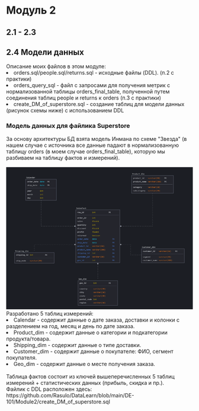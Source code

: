 <h1>Модуль 2</h1>
<h2>2.1 - 2.3</h2>
<h2>2.4 Модели данных</h2>
Описание моих файлов в этом модуле:
<li>orders.sql/people.sql/returns.sql - исходные файлы (DDL). (п.2 с практики)</li>
<li>orders_query_sql - файл с запросами для получения метрик с нормализованной таблицы orders_final_table, полученной путем соединения таблиц people и returns к orders (п.3 с практики)</li>
<li>create_DM_of_superstore.sql - создание таблиц для модели данных (рисунок схемы ниже) с использованием DDL</li>

<h3>Модель данных для файлика Superstore</h3>
За основу архитектуры БД взята модель Инмана по схеме "Звезда" (в нашем случае с источника все данные падают в нормализованную таблицу orders (в моем случае orders_final_table), которую мы разбиваем на таблицу фактов и измерений).
<br/>
<br/>
<img src="https://raw.githubusercontent.com/Rasulo/DataLearn/refs/heads/main/DE-101/Module2/Dimensional_Model_of_Superstore.png">
Разработано 5 таблиц измерений:
<br/>
<li>Calendar - содержит данные о дате заказа, доставки и колонки с разделением на год, месяц и день по дате заказа.</li>
<li>Product_dim - содержит данные о категории и подкатегории продукта/товара.</li>
<li>Shipping_dim - содержит данные о типе доставки.</li>
<li>Customer_dim - содержит данные о покупателе: ФИО, сегмент покупателя.</li>
<li>Geo_dim - содержит данные о месте получения заказа.</li>
<br/>
Таблица фактов состоит из ключей вышеперечисленных 5 таблиц измерений + статистических данных (прибыль, скидка и пр.).
<br/>
Файлик с DDL расположен здесь: https://github.com/Rasulo/DataLearn/blob/main/DE-101/Module2/create_DM_of_superstore.sql


